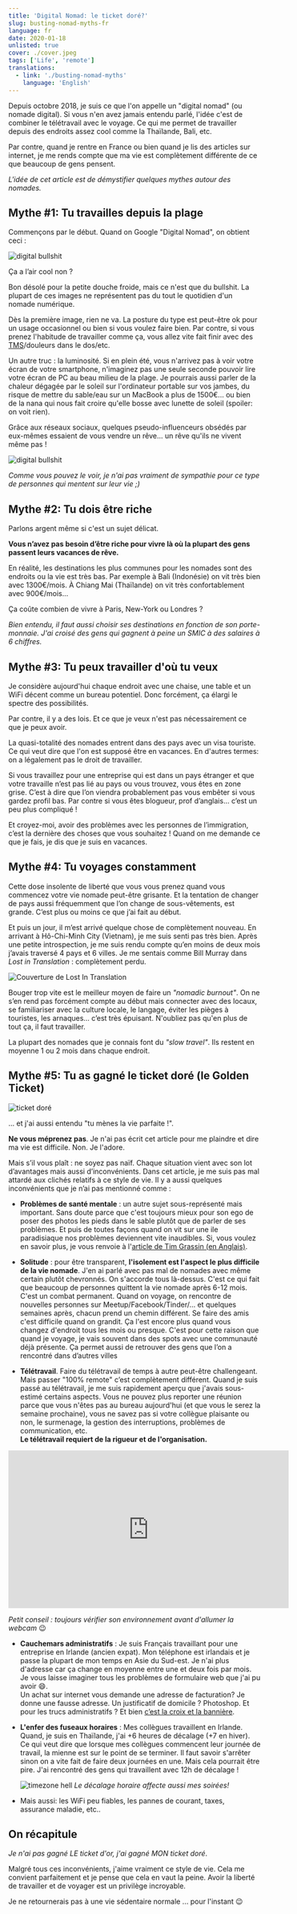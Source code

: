 ```yaml
---
title: 'Digital Nomad: le ticket doré?'
slug: busting-nomad-myths-fr
language: fr
date: 2020-01-18
unlisted: true
cover: ./cover.jpeg
tags: ['Life', 'remote']
translations:
  - link: './busting-nomad-myths'
    language: 'English'
---
```


Depuis octobre 2018, je suis ce que l'on appelle un "digital nomad" (ou nomade digital). Si vous
n'en avez jamais entendu parlé, l'idée c'est de combiner le télétravail avec le voyage. Ce qui me
permet de travailler depuis des endroits assez cool comme la Thaïlande, Bali, etc.

Par contre, quand je rentre en France ou bien quand je lis des articles sur internet, je me rends
compte que ma vie est complètement différente de ce que beaucoup de gens pensent.

_L'idée de cet article est de démystifier quelques mythes autour des nomades._

## Mythe #1: Tu travailles depuis la plage

Commençons par le début. Quand on Google "Digital Nomad", on obtient ceci :

![digital bullshit](./digital-bullshit.jpg)

Ça a l’air cool non ?

Bon désolé pour la petite douche froide, mais ce n'est que du bullshit. La plupart de ces images ne
représentent pas du tout le quotidien d'un nomade numérique.

Dès la première image, rien ne va. La posture du type est peut-être ok pour un usage occasionnel ou
bien si vous voulez faire bien. Par contre, si vous prenez l'habitude de travailler comme ça, vous
allez vite fait finir avec des
[TMS](https://fr.wikipedia.org/wiki/Trouble_musculosquelettique)/douleurs dans le dos/etc.

Un autre truc : la luminosité. Si en plein été, vous n'arrivez pas à voir votre écran de votre
smartphone, n'imaginez pas une seule seconde pouvoir lire votre écran de PC au beau milieu de la
plage. Je pourrais aussi parler de la chaleur dégagée par le soleil sur l'ordinateur portable sur
vos jambes, du risque de mettre du sable/eau sur un MacBook a plus de 1500€... ou bien de la nana
qui nous fait croire qu'elle bosse avec lunette de soleil (spoiler: on voit rien).

Grâce aux réseaux sociaux, quelques pseudo-influenceurs obsédés par eux-mêmes essaient de vous
vendre un rêve... un rêve qu'ils ne vivent même pas !

![digital bullshit](./digital-bullshit-bis.jpg)

_Comme vous pouvez le voir, je n'ai pas vraiment de sympathie pour ce type de personnes qui mentent
sur leur vie ;)_

## Mythe #2: Tu dois être riche

Parlons argent même si c'est un sujet délicat.

**Vous n’avez pas besoin d’être riche pour vivre là où la plupart des gens passent leurs vacances de
rêve.**

En réalité, les destinations les plus communes pour les nomades sont des endroits ou la vie est très
bas. Par exemple à Bali (Indonésie) on vit très bien avec 1300€/mois. À Chiang Mai (Thaïlande) on
vit très confortablement avec 900€/mois...

Ça coûte combien de vivre à Paris, New-York ou Londres ?

_Bien entendu, il faut aussi choisir ses destinations en fonction de son porte-monnaie. J'ai croisé
des gens qui gagnent à peine un SMIC à des salaires à 6 chiffres._

## Mythe #3: Tu peux travailler d'où tu veux

Je considère aujourd'hui chaque endroit avec une chaise, une table et un WiFi décent comme un bureau
potentiel. Donc forcément, ça élargi le spectre des possibilités.

Par contre, il y a des lois. Et ce que je veux n'est pas nécessairement ce que je peux avoir.

La quasi-totalité des nomades entrent dans des pays avec un visa touriste. Ce qui veut dire que l'on
est supposé être en vacances. En d'autres termes: on a légalement pas le droit de travailler.

Si vous travaillez pour une entreprise qui est dans un pays étranger et que votre travaille n’est
pas lié au pays ou vous trouvez, vous êtes en zone grise. C’est à dire que l’on viendra probablement
pas vous embêter si vous gardez profil bas. Par contre si vous êtes blogueur, prof d’anglais...
c’est un peu plus compliqué !

Et croyez-moi, avoir des problèmes avec les personnes de l’immigration, c’est la dernière des choses
que vous souhaitez ! Quand on me demande ce que je fais, je dis que je suis en vacances.

## Mythe #4: Tu voyages constamment

Cette dose insolente de liberté que vous vous prenez quand vous commencez votre vie nomade peut-être
grisante. Et la tentation de changer de pays aussi fréquemment que l’on change de sous-vêtements,
est grande. C’est plus ou moins ce que j’ai fait au début.

Et puis un jour, il m’est arrivé quelque chose de complètement nouveau. En arrivant à Hô-Chi-Minh
City (Vietnam), je me suis senti pas très bien. Après une petite introspection, je me suis rendu
compte qu’en moins de deux mois j’avais traversé 4 pays et 6 villes. Je me sentais comme Bill Murray
dans _Lost in Translation_ : complètement perdu.

![Couverture de Lost In Translation](./lostintranslation.jpg)

Bouger trop vite est le meilleur moyen de faire un _"nomadic burnout"_. On ne s’en rend pas
forcément compte au début mais connecter avec des locaux, se familiariser avec la culture locale, le
langage, éviter les pièges à touristes, les arnaques... c’est très épuisant. N'oubliez pas qu'en
plus de tout ça, il faut travailler.

La plupart des nomades que je connais font du _"slow travel"_. Ils restent en moyenne 1 ou 2 mois
dans chaque endroit.

## Mythe #5: Tu as gagné le ticket doré (le Golden Ticket)

![ticket doré](./ticket.png)

... et j'ai aussi entendu "tu mènes la vie parfaite !".

**Ne vous méprenez pas**. Je n'ai pas écrit cet article pour me plaindre et dire ma vie est
difficile. Non. Je l'adore.

Mais s’il vous plaît : ne soyez pas naïf. Chaque situation vient avec son lot d’avantages mais aussi
d’inconvénients. Dans cet article, je me suis pas mal attardé aux clichés relatifs à ce style de
vie. Il y a aussi quelques inconvénients que je n’ai pas mentionné comme :

- **Problèmes de santé mentale** : un autre sujet sous-représenté mais important. Sans doute parce
  que c'est toujours mieux pour son ego de poser des photos les pieds dans le sable plutôt que de
  parler de ses problèmes. Et puis de toutes façons quand on vit sur une ile paradisiaque nos
  problèmes deviennent vite inaudibles. Si, vous voulez en savoir plus, je vous renvoie à
  l'[article de Tim Grassin (en Anglais)](https://medium.com/@timgrassin/why-digital-nomad-life-can-be-hard-on-your-mental-health-994af0ce32f3).

- **Solitude** : pour être transparent, **l'isolement est l'aspect le plus difficile de la vie
  nomade**. J'en ai parlé avec pas mal de nomades avec même certain plutôt chevronnés. On s'accorde
  tous là-dessus. C'est ce qui fait que beaucoup de personnes quittent la vie nomade après 6-12
  mois. C'est un combat permanent. Quand on voyage, on rencontre de nouvelles personnes sur
  Meetup/Facebook/Tinder/... et quelques semaines après, chacun prend un chemin différent. Se faire
  des amis c'est difficile quand on grandit. Ça l'est encore plus quand vous changez d'endroit tous
  les mois ou presque. C'est pour cette raison que quand je voyage, je vais souvent dans des spots
  avec une communauté déjà présente. Ça permet aussi de retrouver des gens que l’on a rencontré dans
  d’autres villes

- **Télétravail**. Faire du télétravail de temps à autre peut-être challengeant. Mais passer "100%
remote" c’est complètement différent. Quand je suis passé au télétravail, je me suis rapidement
aperçu que j'avais sous-estimé certains aspects. Vous ne pouvez plus reporter une réunion parce que
vous n'êtes pas au bureau aujourd'hui (et que vous le serez la semaine prochaine), vous ne savez pas
si votre collègue plaisante ou non, le surmenage, la gestion des interruptions, problèmes de
communication, etc.  
**Le télétravail requiert de la rigueur et de l'organisation.**
<iframe width="560" height="315" src="https://www.youtube.com/embed/Mh4f9AYRCZY" frameborder="0" allow="accelerometer; autoplay; encrypted-media; gyroscope; picture-in-picture" allowfullscreen></iframe>

_Petit conseil : toujours vérifier son environnement avant d'allumer la webcam_ 😉

- **Cauchemars administratifs** : Je suis Français travaillant pour une entreprise en Irlande
  (ancien expat). Mon téléphone est irlandais et je passe la plupart de mon temps en Asie du
  Sud-est. Je n'ai plus d'adresse car ça change en moyenne entre une et deux fois par mois. Je vous
  laisse imaginer tous les problèmes de formulaire web que j'ai pu avoir 😄.  
  Un achat sur internet vous demande une adresse de facturation? Je donne une fausse adresse. Un
  justificatif de domicile ? Photoshop. Et pour les trucs administratifs ? Et bien
  [c’est la croix et la bannière](https://www.service-public.fr/particuliers/vosdroits/F17317).

- **L'enfer des fuseaux horaires** : Mes collègues travaillent en Irlande. Quand, je suis en
  Thaïlande, j'ai +6 heures de décalage (+7 en hiver). Ce qui veut dire que lorsque mes collègues
  commencent leur journée de travail, la mienne est sur le point de se terminer. Il faut savoir
  s'arrêter sinon on a vite fait de faire deux journées en une. Mais cela pourrait être pire. J'ai
  rencontré des gens qui travaillent avec 12h de décalage !

  ![timezone hell](./timezone-hell.png) _Le décalage horaire affecte aussi mes soirées!_

- Mais aussi: les WiFi peu fiables, les pannes de courant, taxes, assurance maladie, etc..

## On récapitule

_Je n'ai pas gagné LE ticket d'or, j'ai gagné MON ticket doré_.

Malgré tous ces inconvénients, j'aime vraiment ce style de vie. Cela me convient parfaitement et je
pense que cela en vaut la peine. Avoir la liberté de travailler et de voyager est un privilège
incroyable.

Je ne retournerais pas à une vie sédentaire normale ... pour l'instant 😉
